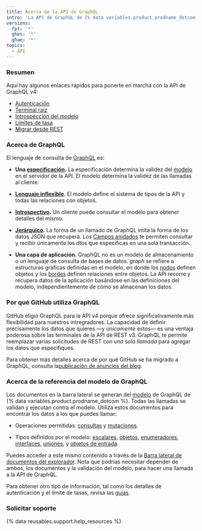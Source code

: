 ```yaml
---
title: Acerca de la API de GraphQL
intro: 'La API de GraphQL de {% data variables.product.prodname_dotcom %} ofrece flexibilidad y la capacidad de definir precisamente los datos que quieres recuperar.'
versions:
  fpt: '*'
  ghes: '*'
  ghae: '*'
topics:
  - API
---
```


### Resumen

Aquí hay algunos enlaces rápidos para ponerte en marcha con la API de GraphQL v4:

* [Autenticación](/v4/guides/forming-calls/#authenticating-with-graphql)
* [Terminal raíz](/v4/guides/forming-calls/#the-graphql-endpoint)
* [Introspección del modelo](/v4/guides/intro-to-graphql/#discovering-the-graphql-api)
* [Límites de tasa](/v4/guides/resource-limitations/)
* [Migrar desde REST](/v4/guides/migrating-from-rest)

### Acerca de GraphQL

El lenguaje de consulta de [GraphQL](https://graphql.github.io/) es:

* **Una [especificación](https://graphql.github.io/graphql-spec/June2018/).** La especificación determina la validez del [modelo](/v4/guides/intro-to-graphql#schema) en el servidor de la API. El modelo determina la validez de las llamadas al cliente.

* **[Lenguaje inflexible](#about-the-graphql-schema-reference).** El modelo define el sistema de tipos de la API y todas las relaciones con objetos.

* **[Introspectivo](/v4/guides/intro-to-graphql#discovering-the-graphql-api).** Un cliente puede consultar el modelo para obtener detalles del mismo.

* **[Jerárquico](/v4/guides/forming-calls).** La forma de un llamado de GraphQL imita la forma de los datos JSON que recupera. Los [Campos anidados](/v4/guides/migrating-from-rest/#example-nesting) te permiten consultar y recibir únicamente los dtos que especificas en una sola transacción.

* **Una capa de aplicación.** GraphQL no es un modelo de almacenamiento o un lenguaje de consulta de bases de datos. _graph_ se refiere a estructuras gráficas definidas en el modelo, en donde los [nodos](/v4/guides/intro-to-graphql#node) definen objetos y los [bordes](/v4/guides/intro-to-graphql#edge) definen relaciones entre objetos. La API recorre y recupera datos de la aplicación basándose en las definiciones del modelo, independientemente de cómo se almacenan los datos.

### Por qué GitHub utiliza GraphQL

GitHub eligió GraphQL para la API v4 porque ofrece significativamente más flexibilidad para nuestros intregradores. La capacidad de definir precisamente los datos que quieres &mdash;y _únicamente_ estos&mdash; es una ventaja poderosa sobre las terminales de la API de REST v3. GraphQL te permite reemplazar varias solicitudes de REST con _una sola llamada_ para agregar los datos que especifiques.

Para obtener más detalles acerca de por qué GitHub se ha migrado a GraphQL, consulta la[publicación de anuncios del blog](https://githubengineering.com/the-github-graphql-api/).

### Acerca de la referencia del modelo de GraphQL

Los documentos en la barra lateral se generan del [modelo](/v4/guides/intro-to-graphql/#discovering-the-graphql-api) de GraphQL de {% data variables.product.prodname_dotcom %}. Todas las llamadas se validan y ejecutan contra el modelo. Utiliza estos documentos para encontrar los datos a los que puedes llamar:

* Operaciones permitidas: [consultas](/v4/query) y [mutaciones](/v4/mutation).

* Tipos definidos por el modelo: [escalares](/v4/scalar), [objetos](/v4/object), [enumeradores](/v4/enum), [interfaces](/v4/interface), [uniones](/v4/union), y [objetos de entrada](/v4/input_object).

Puedes acceder a este mismo contenido a través de la [Barra lateral de documentos del explorador](/v4/guides/using-the-explorer#accessing-the-sidebar-docs). Nota que podrías necesitar depender de ambos, los documentos y la validación del modelo, para hacer una llamada a la API de GraphQL.

Para obtener otro tipo de información, tal como los detalles de autenticación y el límite de tasas, revisa las [guías](/v4/guides).

### Solicitar soporte

{% data reusables.support.help_resources %}
